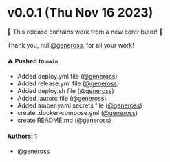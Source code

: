 # v0.0.1 (Thu Nov 16 2023)

:tada: This release contains work from a new contributor! :tada:

Thank you, null[@geneross](https://github.com/geneross), for all your work!

#### ⚠️ Pushed to `main`

- Added deploy.yml file ([@geneross](https://github.com/geneross))
- Added release.yml file ([@geneross](https://github.com/geneross))
- Added deploy.sh file ([@geneross](https://github.com/geneross))
- Added .autorc file ([@geneross](https://github.com/geneross))
- Added amber.yaml secrets file ([@geneross](https://github.com/geneross))
- create .docker-compose.yml ([@geneross](https://github.com/geneross))
- create README.md ([@geneross](https://github.com/geneross))

#### Authors: 1

- [@geneross](https://github.com/geneross)
